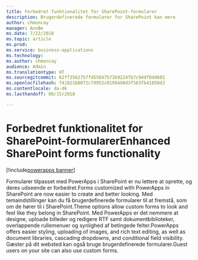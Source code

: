 ```yaml
---
title: Forbedret funktionalitet for SharePoint-formularer
description: Brugerdefinerede formularer for SharePoint kan mere
author: chmoncay
manager: AnnBe
ms.date: 7/22/2018
ms.topic: article
ms.prod: 
ms.service: business-applications
ms.technology: 
ms.author: chmoncay
audience: Admin
ms.translationtype: HT
ms.sourcegitcommit: 62ff356275ffd55047573b9224fb7c94df8dd602
ms.openlocfilehash: f41821b0072c79952c0199498d3f563fb41050d3
ms.contentlocale: da-dk
ms.lasthandoff: 08/15/2018

---
```

# <a name="enhanced-sharepoint-forms-functionality"></a><span data-ttu-id="678b6-103">Forbedret funktionalitet for SharePoint-formularer</span><span class="sxs-lookup"><span data-stu-id="678b6-103">Enhanced SharePoint forms functionality</span></span>

[!include[powerapps banner](../includes/powerapps.md)]




<span data-ttu-id="678b6-104">Formularer tilpasset med PowerApps i SharePoint er nu lettere at oprette, og deres udseende er forbedret.</span><span class="sxs-lookup"><span data-stu-id="678b6-104">Forms customized with PowerApps in SharePoint are now easier to create and better looking.</span></span> <span data-ttu-id="678b6-105">Med temaindstillinger kan du få brugerdefinerede formularer til at fremstå, som om de hører til i SharePoint.</span><span class="sxs-lookup"><span data-stu-id="678b6-105">Theme options allow custom forms to look and feel like they belong in SharePoint.</span></span> <span data-ttu-id="678b6-106">Med PowerApps er det nemmere at designe, uploade billeder og redigere RTF samt dokumentbiblioteker, overlappende rullemenuer og synlighed af betingede felter.</span><span class="sxs-lookup"><span data-stu-id="678b6-106">PowerApps offers easier styling, uploading of images, and rich text editing, as well as document libraries, cascading dropdowns, and conditional field visibility.</span></span> <span data-ttu-id="678b6-107">Gæster på dit websted kan også bruge brugerdefinerede formularer.</span><span class="sxs-lookup"><span data-stu-id="678b6-107">Guest users on your site can also use custom forms.</span></span>

